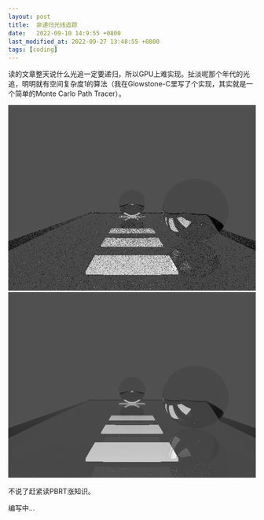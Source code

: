 ```yaml
---
layout: post
title:  非递归光线追踪
date:   2022-09-10 14:9:55 +0800
last_modified_at: 2022-09-27 13:48:55 +0800
tags: [coding]
---
```


读的文章整天说什么光追一定要递归，所以GPU上难实现。扯淡呢那个年代的光追，明明就有空间复杂度1的算法（我在Glowstone-C里写了个实现，其实就是一个简单的Monte Carlo Path Tracer）。

![图1](/assets/misc/non-recursive-raytracing-0.png "图1")
![图2](/assets/misc/non-recursive-raytracing-1.png "图2")

不说了赶紧读PBRT涨知识。

编写中...

